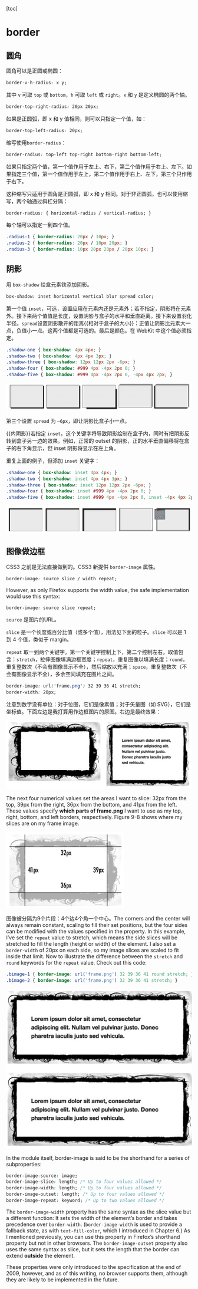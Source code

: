 [toc]

# border

## 圆角

圆角可以是正圆或椭圆：

```css
border-v-h-radius: x y;
```

其中 `v` 可取 `top` 或 `bottom`，`h` 可取 `left` 或 `right`。`x` 和 `y` 是定义椭圆的两个轴。

```css
border-top-right-radius: 20px 20px;
```

如果是正圆弧，即 x 和 y 值相同，则可以只指定一个值，如：

```css
border-top-left-radius: 20px;
```

缩写使用`border-radius`：

```css
border-radius: top-left top-right bottom-right bottom-left;
```

如果只指定两个值，第一个值作用于左上、右下，第二个值作用于右上、左下。如果指定三个值，第一个值作用于左上，第二个值作用于右上、左下，第三个只作用于右下。

这种缩写只适用于圆角是正圆弧，即 x 和 y 相同。对于非正圆弧，也可以使用缩写，两个轴通过斜杠分隔：

```css
border-radius: { horizontal-radius / vertical-radius; }
```

每个轴可以指定一到四个值。

```css
.radius-1 { border-radius: 20px / 10px; }
.radius-2 { border-radius: 20px / 10px 20px; }
.radius-3 { border-radius: 10px 20px 20px / 20px 10px; }
```

## 阴影

用 `box-shadow` 给盒元素铁添加阴影。

```css
box-shadow: inset horizontal vertical blur spread color;
```

第一个值 `inset`，可选，设置应用在元素内还是元素外；若不指定，阴影将在元素外。接下来两个值值是长度，设置阴影与盒子的水平和垂直距离。接下来设置羽化半径。`spread`设置阴影散开的距离{{相对于盒子的大小}}：正值让阴影比元素大一点，负值小一点。这两个值都是可选的。最后是颜色。在 WebKit 中这个值必须指定。

```css
.shadow-one { box-shadow: 4px 4px; }
.shadow-two { box-shadow: 4px 4px 3px; }
.shadow-three { box-shadow: 12px 12px 2px -6px; }
.shadow-four { box-shadow: #999 4px -4px 2px 0; }
.shadow-five { box-shadow: #999 4px -4px 2px 0, -4px 4px 2px; }
```

![](img/box-shadow.png)

第三个设置 `spread` 为 `–6px`，即让阴影比盒子小一点。

{{内阴影}}若指定 `inset`，这个关键字将导致阴影绘制在盒子内，同时有把阴影反转到盒子另一边的效果。例如，正常的 outset 的阴影，正的水平垂直偏移将在盒子的右下角显示，但 inset 阴影将显示在左上角。

重复上面的例子，但添加 `inset` 关键字：

```css
.shadow-one { box-shadow: inset 4px 4px; }
.shadow-two { box-shadow: inset 4px 4px 3px; }
.shadow-three { box-shadow: inset 12px 12px 2px -6px; }
.shadow-four { box-shadow: inset #999 4px -4px 2px 0; }
.shadow-five { box-shadow: inset #999 4px -4px 2px 0, inset -4px 4px 2px; }
```

![](img/box-shadow-inset.png)

## 图像做边框

CSS3 之前是无法直接做到的。CSS3 新提供 `border-image` 属性。

```css
border-image: source slice / width repeat;
```

However, as only Firefox supports the width value, the safe implementation would use this syntax:

```css
border-image: source slice repeat;
```

`source` 是图片的URL。

`slice` 是一个长度或百分比值（或多个值），用法见下面的粒子。`slice` 可以是 1 到 4 个值，类似于 margin。

`repeat` 取一到两个关键字。第一个关键字控制上下，第二个控制左右。取值包含：`stretch`，拉伸图像填满边框宽度；`repeat`，重复图像以填满长度；`round`，重复整数次（不会有图像显示不全），然后缩放以充满；`space`，重复整数次（不会有图像显示不全），多余空间填充在图片之间。

```css
border-image: url('frame.png') 32 39 36 41 stretch;
border-width: 20px;
```

注意到数字没有单位：对于位图，它们是像素值；对于矢量图（如 SVG），它们是坐标值。下面左边是我打算用作边框图片的原图。右边是最终效果：

![](img/border-image.png)

The next four numerical values set the areas I want to slice: 32px from the top, 39px from the right, 36px from the bottom, and 41px from the left. These values specify **which parts of frame.png** I want to use as my top, right, bottom, and left borders, respectively. Figure 9-8 shows where my slices are on my frame image.

![](img/border-image-slice.png)

图像被分隔为9个片段：4个边4个角一个中心。The corners and the center will always remain constant, scaling to fill their set positions, but the four sides can be modified with the values specified in the property. In this example, I’ve set the `repeat` value to stretch, which means the side slices will be stretched to fill the length (height or width) of the element. I also set a `border-width` of 20px on each side, so my image slices are scaled to fit inside that limit. Now to illustrate the difference between the `stretch` and `round` keywords for the `repeat` value. Check out this code:

```css
.bimage-1 { border-image: url('frame.png') 32 39 36 41 round stretch; }
.bimage-2 { border-image: url('frame.png') 32 39 36 41 stretch; }
```

![](img/border-image-repeat.png)

In the module itself, border-image is said to be the shorthand for a series of subproperties:

```css
border-image-source: image;
border-image-slice: length; /* Up to four values allowed */
border-image-width: length; /* Up to four values allowed */
border-image-outset: length; /* Up to four values allowed */
border-image-repeat: keyword; /* Up to two values allowed */
```

The `border-image-width` property has the same syntax as the slice value but a different function: It sets the width of the element’s border and takes precedence over `border-width`. (`border-image-width` is used to provide a fallback state, as with `text-fill-color`, which I introduced in Chapter 6.) As I mentioned previously, you can use this property in Firefox’s shorthand property but not in other browsers. The `border-image-outset` property also uses the same syntax as slice, but it sets the length that the border can extend **outside** the element.

These properties were only introduced to the specification at the end of 2009, however, and as of this writing, no browser supports them, although they are likely to be implemented in the future.

